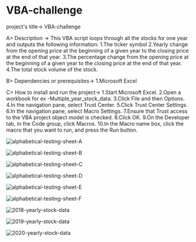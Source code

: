 # VBA-challenge

project's title-> 
VBA-challenge

A> Description ->
This VBA script loops through all the stocks for one year and outputs the following information:
1.The ticker symbol
2.Yearly change from the opening price at the beginning of a given year to the closing price at the end of that year.
3.The percentage change from the opening price at the beginning of a given year to the closing price at the end of that year.
4.The total stock volume of the stock.

B> Dependencies or prerequisites-> 
1.Microsoft Excel

C> How to install and run the project-> 
1.Start Microsoft Excel.
2.Open a workbook for ex -Multiple_year_stock_data.
3.Click File and then Options.
4.In the navigation pane, select Trust Center.
5.Click Trust Center Settings.
6.In the navigation pane, select Macro Settings.
7.Ensure that Trust access to the VBA project object model is checked.
8.Click OK.
9.On the Developer tab, in the Code group, click Macros.
10.In the Macro name box, click the macro that you want to run, and press the Run button.


![alphabetical-testing-sheet-A](https://github.com/AmitaGarad/VBA-challenge/assets/23108973/a7be87b7-6162-442a-91c8-385019f73cfc)

![alphabetical-testing-sheet-B](https://github.com/AmitaGarad/VBA-challenge/assets/23108973/312e68d2-ab6f-4aa5-bba7-d16ee5b18661)

![alphabetical-testing-sheet-C](https://github.com/AmitaGarad/VBA-challenge/assets/23108973/17bcd8eb-885e-4cda-b34f-2fb4ed2b12b3)

![alphabetical-testing-sheet-D](https://github.com/AmitaGarad/VBA-challenge/assets/23108973/a4d0f482-debf-4a5d-a216-b7a703ad6cd2)

![alphabetical-testing-sheet-E](https://github.com/AmitaGarad/VBA-challenge/assets/23108973/bd42d26c-cb44-4017-9df8-632a9c255a77)

![alphabetical-testing-sheet-F](https://github.com/AmitaGarad/VBA-challenge/assets/23108973/789658b3-f174-45d2-85cf-3d189cbb767e)

![2018-yearly-stock-data](https://github.com/AmitaGarad/VBA-challenge/assets/23108973/d0cd766c-16ed-4fab-935f-99e9a74d22fa)

![2019-yearly-stock-data](https://github.com/AmitaGarad/VBA-challenge/assets/23108973/c1401a40-1de8-4572-be1c-c541c7638e20)

![2020-yearly-stock-data](https://github.com/AmitaGarad/VBA-challenge/assets/23108973/a09b193a-ebf0-464c-a733-bb20e1b4ba0d)

